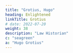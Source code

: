 ```yaml
---
title: "Grotius, Hugo"
heading: Enlightened
linkTitle: Grotius
# date: 2022-07-20
weight: 38
description: "Law Historian"
c: "seagreen"
a: "Hugo Grotius"
---
```


